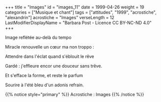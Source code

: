 +++
title = "Images"
id = "images_11"
date = 1999-04-26
weight = 19
categories = ["Musique et chant"]
tags = ["attitudes", "1999", "acrostiche", "alexandrin"]
acrostiche = "Images"
verseLength = 12
LastModifierDisplayName = "Barbara Post - Licence CC BY-NC-ND 4.0"
+++

Image reflétée au-delà du tempo

Miracle renouvelle un cœur ma non troppo :

Attendre dans l'éclat quand s'éblouit le rêve

Gardé : j'effleure encor une douceur sans trêve.

Et s'efface la forme, et reste le parfum

Sourire à l'été bleu d'un adonis refrain.

{{% notice style="primary" %}}
Acrostiche : Images
{{% /notice %}}
